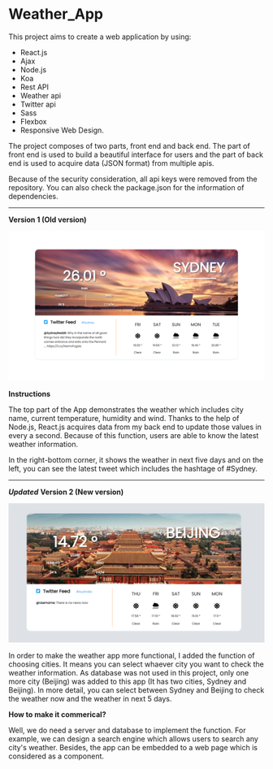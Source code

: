 # Weather_App

This project aims to create a web application by using:
 - React.js
 - Ajax
 - Node.js 
 - Koa
 - Rest API
 - Weather api 
 - Twitter api 
 - Sass 
 - Flexbox
 - Responsive Web Design. 

The project composes of two parts, front end and back end. The part of front end is used to build a beautiful interface for users and the part of back end is used to acquire data (JSON format) from multiple apis. 

Because of the security consideration, all api keys were removed from the repository. You can also check the package.json for the information of dependencies. 

***
**Version 1 (Old version)**

![image](https://github.com/GuanyiX/Weather_App/blob/main/Project_image.PNG)

**Instructions**

The top part of the App demonstrates the weather which includes city name, current temperature, humidity and wind. Thanks to the help of Node.js, React.js acquires data from my back end to update those values in every a second. Because of this function, users are able to know the latest weather information. 

In the right-bottom corner, it shows the weather in next five days and on the left, you can see the latest tweet which includes the hashtage of #Sydney. 

***

***Updated***
**Version 2 (New version)**

![image](https://github.com/GuanyiX/Weather_App/blob/main/project_image_bj.PNG)

In order to make the weather app more functional, I added the function of choosing cities. It means you can select whaever city you want to check the weather information. As database was not used in this project, only one more city (Beijing) was added to this app (It has two cities, Sydney and Beijing). In more detail, you can select between Sydney and Beijing to check the weather now and the weather in next 5 days. 


**How to make it commerical?**

Well, we do need a server and database to implement the function. For example, we can design a search engine which allows users to search any city's weather. Besides, the app can be embedded to a web page which is considered as a component. 
